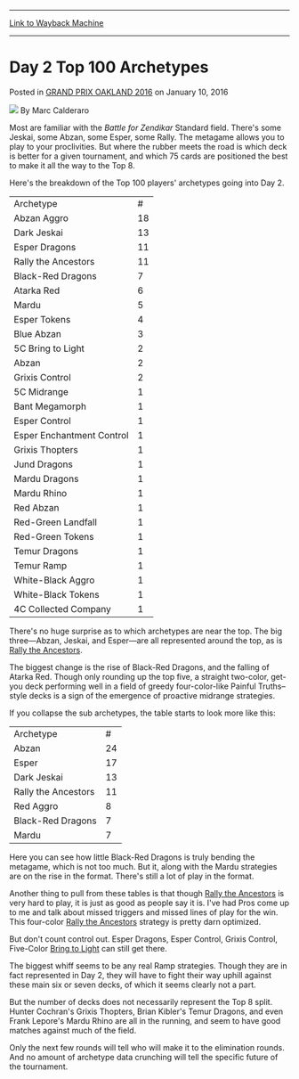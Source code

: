 
---
[Link to Wayback Machine](https://web.archive.org/web/20160112203240/http://magic.wizards.com/en/events/coverage/gpoak16/day-2-top-100-archetypes-2016-01-10)

[_metadata_:author]:- "Marc Calderaro"
[_metadata_:description]:- "Most are familiar with the Battle for Zendikar Standard field. There's some Jeskai, some Abzan, some Esper, some Rally. The metagame allows you to play to your proclivities. But where the rubber meets the road is which deck is better for a given tournament, and which 75 cards are positioned the best to make it all the way to the Top 8. Here's the breakdown of the Top 100 players' archetypes going into Day 2."
[_metadata_:generator]:- "Drupal 7 (http://drupal.org)"
[_metadata_:node]:- "964841"
[_metadata_:publish_date]:- "2016-01-10"
[_metadata_:source]:- "div-main-content"
[_metadata_:title]:- "Day 2 Top 100 Archetypes"
[_metadata_:wayback_capture_timestamp]:- "2016-01-12 20:32:40"
[_metadata_:wayback_raw_url]:- "https://web.archive.org/web/20160112203240id_/http://magic.wizards.com/en/events/coverage/gpoak16/day-2-top-100-archetypes-2016-01-10"
[_metadata_:wayback_url]:- "http://magic.wizards.com/en/events/coverage/gpoak16/day-2-top-100-archetypes-2016-01-10"
---


Day 2 Top 100 Archetypes
========================



 Posted in [GRAND PRIX OAKLAND 2016](/en/events/coverage/gpoak16)
 on January 10, 2016 






![](https://media.magic.wizards.com/styles/auth_small/public/images/person/calderaro.jpg)
By Marc Calderaro











Most are familiar with the *Battle for Zendikar* Standard field. There's some Jeskai, some Abzan, some Esper, some Rally. The metagame allows you to play to your proclivities. But where the rubber meets the road is which deck is better for a given tournament, and which 75 cards are positioned the best to make it all the way to the Top 8.


Here's the breakdown of the Top 100 players' archetypes going into Day 2.




|  |  |
| --- | --- |
| Archetype | # |
| Abzan Aggro | 18 |
| Dark Jeskai | 13 |
| Esper Dragons | 11 |
| Rally the Ancestors | 11 |
| Black-Red Dragons | 7 |
| Atarka Red | 6 |
| Mardu | 5 |
| Esper Tokens | 4 |
| Blue Abzan | 3 |
| 5C Bring to Light | 2 |
| Abzan | 2 |
| Grixis Control | 2 |
| 5C Midrange | 1 |
| Bant Megamorph | 1 |
| Esper Control | 1 |
| Esper Enchantment Control | 1 |
| Grixis Thopters | 1 |
| Jund Dragons | 1 |
| Mardu Dragons | 1 |
| Mardu Rhino | 1 |
| Red Abzan | 1 |
| Red-Green Landfall | 1 |
| Red-Green Tokens | 1 |
| Temur Dragons | 1 |
| Temur Ramp | 1 |
| White-Black Aggro | 1 |
| White-Black Tokens | 1 |
| 4C Collected Company | 1 |

There's no huge surprise as to which archetypes are near the top. The big three—Abzan, Jeskai, and Esper—are all represented around the top, as is [Rally the Ancestors](http://gatherer.wizards.com/Pages/Card/Details.aspx?name=Rally+the+Ancestors).


The biggest change is the rise of Black-Red Dragons, and the falling of Atarka Red. Though only rounding up the top five, a straight two-color, get-you deck performing well in a field of greedy four-color-like Painful Truths–style decks is a sign of the emergence of proactive midrange strategies.


If you collapse the sub archetypes, the table starts to look more like this:




|  |  |
| --- | --- |
| Archetype | # |
| Abzan | 24 |
| Esper | 17 |
| Dark Jeskai | 13 |
| Rally the Ancestors | 11 |
| Red Aggro | 8 |
| Black-Red Dragons | 7 |
| Mardu | 7 |

Here you can see how little Black-Red Dragons is truly bending the metagame, which is not too much. But it, along with the Mardu strategies are on the rise in the format. There's still a lot of play in the format.


Another thing to pull from these tables is that though [Rally the Ancestors](http://gatherer.wizards.com/Pages/Card/Details.aspx?name=Rally+the+Ancestors) is very hard to play, it is just as good as people say it is. I've had Pros come up to me and talk about missed triggers and missed lines of play for the win. This four-color [Rally the Ancestors](http://gatherer.wizards.com/Pages/Card/Details.aspx?name=Rally+the+Ancestors) strategy is pretty darn optimized.


But don't count control out. Esper Dragons, Esper Control, Grixis Control, Five-Color [Bring to Light](http://gatherer.wizards.com/Pages/Card/Details.aspx?name=Bring+to+Light) can still get there.


The biggest whiff seems to be any real Ramp strategies. Though they are in fact represented in Day 2, they will have to fight their way uphill against these main six or seven decks, of which it seems clearly not a part.


But the number of decks does not necessarily represent the Top 8 split. Hunter Cochran's Grixis Thopters, Brian Kibler's Temur Dragons, and even Frank Lepore's Mardu Rhino are all in the running, and seem to have good matches against much of the field.


Only the next few rounds will tell who will make it to the elimination rounds. And no amount of archetype data crunching will tell the specific future of the tournament.







